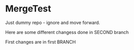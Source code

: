 # MergeTest
Just dummy repo - ignore and move forward. 

Here are some different changess done in SECOND branch

First changes are in first BRANCH
